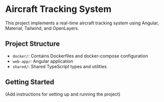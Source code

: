 # Aircraft Tracking System

This project implements a real-time aircraft tracking system using Angular, Material, Tailwind, and OpenLayers.

## Project Structure

- `docker/`: Contains Dockerfiles and docker-compose configuration
- `web-app/`: Angular application
- `shared/`: Shared TypeScript types and utilities

## Getting Started

(Add instructions for setting up and running the project)